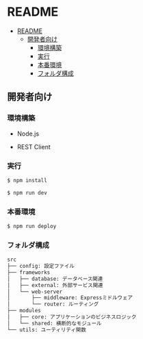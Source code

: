 # README

- [README](#readme)
  - [開発者向け](#開発者向け)
    - [環境構築](#環境構築)
    - [実行](#実行)
    - [本番環境](#本番環境)
    - [フォルダ構成](#フォルダ構成)

## 開発者向け

### 環境構築

- Node.js

- REST Client

### 実行

```bash
$ npm install
```

```bash
$ npm run dev
```

### 本番環境

```bash
$ npm run deploy
```

### フォルダ構成

```bash
src
├── config: 設定ファイル
├── frameworks
│   ├── database: データベース関連
│   ├── external: 外部サービス関連
│   └── web-server
│       ├── middleware: Expressミドルウェア
│       └── router: ルーティング
├── modules
│   ├── core: アプリケーションのビジネスロジック
│   └── shared: 横断的なモジュール
└── utils: ユーティリティ関数
```

